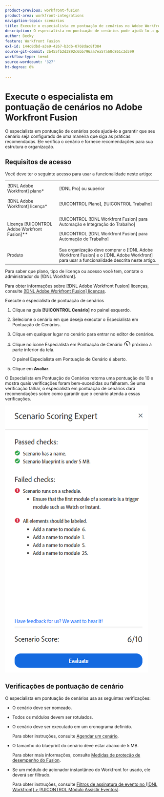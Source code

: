 ```yaml
---
product-previous: workfront-fusion
product-area: workfront-integrations
navigation-topic: scenarios
title: Execute o especialista em pontuação de cenários no Adobe Workfront Fusion
description: O especialista em pontuação de cenários pode ajudá-lo a garantir que seu cenário seja configurado de uma maneira que siga as práticas recomendadas. Ele verifica o cenário e fornece recomendações para sua estrutura e organização.
author: Becky
feature: Workfront Fusion
exl-id: 144c8dbd-a3e9-4267-b3db-0768dac8f384
source-git-commit: 2b455fb2d3892c6bb796aa7ea57a60c861c3d599
workflow-type: tm+mt
source-wordcount: '327'
ht-degree: 0%

---
```


# Execute o especialista em pontuação de cenários no Adobe Workfront Fusion

O especialista em pontuação de cenários pode ajudá-lo a garantir que seu cenário seja configurado de uma maneira que siga as práticas recomendadas. Ele verifica o cenário e fornece recomendações para sua estrutura e organização.

## Requisitos de acesso

Você deve ter o seguinte acesso para usar a funcionalidade neste artigo:

<table style="table-layout:auto">  
 <col> 
 <col> 
 <tbody> 
  <tr> 
    <td role="rowheader">[!DNL Adobe Workfront] plano*</td> 
   <td> <p>[!DNL Pro] ou superior</p> </td> 
  </tr> 
  <tr data-mc-conditions=""> 
   <td role="rowheader">[!DNL Adobe Workfront] licença*</td> 
   <td> <p>[!UICONTROL Plano], [!UICONTROL Trabalho]</p> </td> 
  </tr> 
  <tr> 
   <td role="rowheader">Licença [!UICONTROL Adobe Workfront Fusion]**</td> 
  <td> <p>[!UICONTROL [!DNL Workfront Fusion] para Automação e Integração do Trabalho] </p><p>[!UICONTROL [!DNL Workfront Fusion] para Automação de Trabalho] </p>  </td>    </tr> 
  </tr> 
  <tr> 
   <td role="rowheader">Produto</td> 
   <td>Sua organização deve comprar o [!DNL Adobe Workfront Fusion] e o [!DNL Adobe Workfront] para usar a funcionalidade descrita neste artigo.</td> 
  </tr> 
 </tbody> 
</table>

Para saber que plano, tipo de licença ou acesso você tem, contate o administrador do [!DNL Workfront].

Para obter informações sobre [!DNL Adobe Workfront Fusion] licenças, consulte [[!DNL Adobe Workfront Fusion] licenças](../../workfront-fusion/get-started/license-automation-vs-integration.md).

Execute o especialista de pontuação de cenários

1. Clique na guia **[!UICONTROL Cenário]** no painel esquerdo.
1. Selecione o cenário em que deseja executar o Especialista em Pontuação de Cenários.
1. Clique em qualquer lugar no cenário para entrar no editor de cenários.
1. Clique no ícone Especialista em Pontuação de Cenário ![Especialista em pontuação de cenário](assets/scoring-expert-icon.png) próximo à parte inferior da tela.

   O painel Especialista em Pontuação de Cenário é aberto.
1. Clique em **Avaliar**.

O Especialista em Pontuação de Cenários retorna uma pontuação de 10 e mostra quais verificações foram bem-sucedidas ou falharam. Se uma verificação falhar, o especialista em pontuação de cenários dará recomendações sobre como garantir que o cenário atenda a essas verificações.

![Pontuação do cenário](assets/scenario-score.png)

## Verificações de pontuação de cenário

O especialista em pontuação de cenários usa as seguintes verificações:

* O cenário deve ser nomeado.
* Todos os módulos devem ser rotulados.
* O cenário deve ser executado em um cronograma definido.

  Para obter instruções, consulte [Agendar um cenário](/help/quicksilver/workfront-fusion/scenarios/schedule-a-scenario.md).
* O tamanho do blueprint do cenário deve estar abaixo de 5 MB.

  Para obter mais informações, consulte [Medidas de proteção de desempenho do Fusion](/help/quicksilver/workfront-fusion/get-started/fusion-performance-guardrails.md#scenarios).
* Se um módulo de acionador instantâneo do Workfront for usado, ele deverá ser filtrado.

  Para obter instruções, consulte [Filtros de assinatura de evento no [!DNL Workfront] > [!UICONTROL Módulo Assistir Eventos]](/help/quicksilver/workfront-fusion/apps-and-their-modules/workfront-modules.md#event-subscription-filters-in-the-workfront--watch-events-module).

